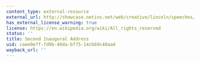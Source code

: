 ```yaml
---
content_type: external-resource
external_url: http://showcase.netins.net/web/creative/lincoln/speeches/inaug2.htm
has_external_license_warning: true
license: https://en.wikipedia.org/wiki/All_rights_reserved
status: ''
title: Second Inaugural Address
uid: caee0e7f-fd9b-46da-bf75-14cb69c40aad
wayback_url: ''
---
```


